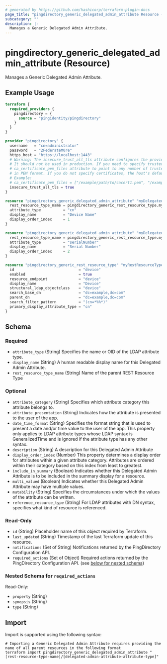 ```yaml
---
# generated by https://github.com/hashicorp/terraform-plugin-docs
page_title: "pingdirectory_generic_delegated_admin_attribute Resource - terraform-provider-pingdirectory"
subcategory: ""
description: |-
  Manages a Generic Delegated Admin Attribute.
---
```


# pingdirectory_generic_delegated_admin_attribute (Resource)

Manages a Generic Delegated Admin Attribute.

## Example Usage

```terraform
terraform {
  required_providers {
    pingdirectory = {
      source = "pingidentity/pingdirectory"
    }
  }
}

provider "pingdirectory" {
  username   = "cn=administrator"
  password   = "2FederateM0re"
  https_host = "https://localhost:1443"
  # Warning: The insecure_trust_all_tls attribute configures the provider to trust any certificate presented by the PingDirectory server.
  # It should not be used in production. If you need to specify trusted CA certificates, use the
  # ca_certificate_pem_files attribute to point to any number of trusted CA certificate files
  # in PEM format. If you do not specify certificates, the host's default root CA set will be used.
  # Example:
  # ca_certificate_pem_files = ["/example/path/to/cacert1.pem", "/example/path/to/cacert2.pem"]
  insecure_trust_all_tls = true
}

resource "pingdirectory_generic_delegated_admin_attribute" "myDelegatedAdminAttributeDevice" {
  rest_resource_type_name = pingdirectory_generic_rest_resource_type.myRestResourceTypeDevice.id
  attribute_type          = "cn"
  display_name            = "Device Name"
  display_order_index     = 1
}

resource "pingdirectory_generic_delegated_admin_attribute" "myDelegatedAdminAttributeSerialNumber" {
  rest_resource_type_name = pingdirectory_generic_rest_resource_type.myRestResourceTypeDevice.id
  attribute_type          = "serialNumber"
  display_name            = "Serial Number"
  display_order_index     = 2
}

resource "pingdirectory_generic_rest_resource_type" "myRestResourceTypeDevice" {
  id                             = "device"
  enabled                        = true
  resource_endpoint              = "device"
  display_name                   = "Device"
  structural_ldap_objectclass    = "device"
  search_base_dn                 = "dc=example,dc=com"
  parent_dn                      = "dc=example,dc=com"
  search_filter_pattern          = "(cn=*%%*)"
  primary_display_attribute_type = "cn"
}
```

<!-- schema generated by tfplugindocs -->
## Schema

### Required

- `attribute_type` (String) Specifies the name or OID of the LDAP attribute type.
- `display_name` (String) A human readable display name for this Delegated Admin Attribute.
- `rest_resource_type_name` (String) Name of the parent REST Resource Type

### Optional

- `attribute_category` (String) Specifies which attribute category this attribute belongs to.
- `attribute_presentation` (String) Indicates how the attribute is presented to the user of the app.
- `date_time_format` (String) Specifies the format string that is used to present a date and/or time value to the user of the app. This property only applies to LDAP attribute types whose LDAP syntax is GeneralizedTime and is ignored if the attribute type has any other syntax.
- `description` (String) A description for this Delegated Admin Attribute
- `display_order_index` (Number) This property determines a display order for attributes within a given attribute category. Attributes are ordered within their category based on this index from least to greatest.
- `include_in_summary` (Boolean) Indicates whether this Delegated Admin Attribute is to be included in the summary display for a resource.
- `multi_valued` (Boolean) Indicates whether this Delegated Admin Attribute may have multiple values.
- `mutability` (String) Specifies the circumstances under which the values of the attribute can be written.
- `reference_resource_type` (String) For LDAP attributes with DN syntax, specifies what kind of resource is referenced.

### Read-Only

- `id` (String) Placeholder name of this object required by Terraform.
- `last_updated` (String) Timestamp of the last Terraform update of this resource.
- `notifications` (Set of String) Notifications returned by the PingDirectory Configuration API.
- `required_actions` (Set of Object) Required actions returned by the PingDirectory Configuration API. (see [below for nested schema](#nestedatt--required_actions))

<a id="nestedatt--required_actions"></a>
### Nested Schema for `required_actions`

Read-Only:

- `property` (String)
- `synopsis` (String)
- `type` (String)

## Import

Import is supported using the following syntax:

```shell
# Importing a Generic Delegated Admin Attribute requires providing the name of all parent resources in the following format
terraform import pingdirectory_generic_delegated_admin_attribute "[rest-resource-type-name]/[delegated-admin-attribute-attribute-type]"
```

